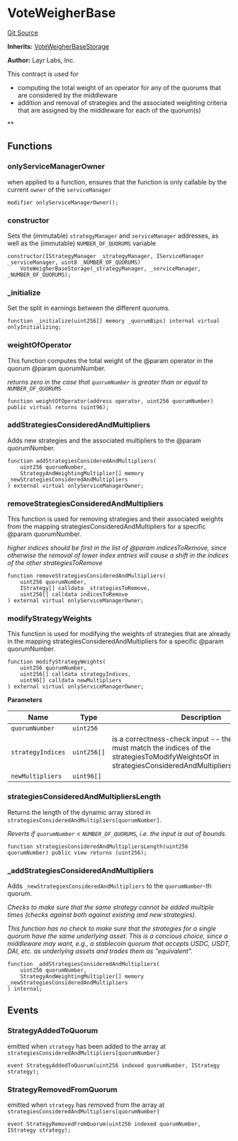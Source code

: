 # VoteWeigherBase
[Git Source](https://github.com/Sabnock01/eigenlayer-contracts/blob/fa80db0202cf74fb2bae3ffc6aa6db988074a698/src/contracts/middleware/VoteWeigherBase.sol)

**Inherits:**
[VoteWeigherBaseStorage](/docs/docgen/src/src/contracts/middleware/VoteWeigherBaseStorage.sol/abstract.VoteWeigherBaseStorage.md)

**Author:**
Layr Labs, Inc.

This contract is used for
- computing the total weight of an operator for any of the quorums that are considered
by the middleware
- addition and removal of strategies and the associated weighting criteria that are assigned
by the middleware for each of the quorum(s)

**


## Functions
### onlyServiceManagerOwner

when applied to a function, ensures that the function is only callable by the current `owner` of the `serviceManager`


```solidity
modifier onlyServiceManagerOwner();
```

### constructor

Sets the (immutable) `strategyManager` and `serviceManager` addresses, as well as the (immutable) `NUMBER_OF_QUORUMS` variable


```solidity
constructor(IStrategyManager _strategyManager, IServiceManager _serviceManager, uint8 _NUMBER_OF_QUORUMS)
    VoteWeigherBaseStorage(_strategyManager, _serviceManager, _NUMBER_OF_QUORUMS);
```

### _initialize

Set the split in earnings between the different quorums.


```solidity
function _initialize(uint256[] memory _quorumBips) internal virtual onlyInitializing;
```

### weightOfOperator

This function computes the total weight of the @param operator in the quorum @param quorumNumber.

*returns zero in the case that `quorumNumber` is greater than or equal to `NUMBER_OF_QUORUMS`*


```solidity
function weightOfOperator(address operator, uint256 quorumNumber) public virtual returns (uint96);
```

### addStrategiesConsideredAndMultipliers

Adds new strategies and the associated multipliers to the @param quorumNumber.


```solidity
function addStrategiesConsideredAndMultipliers(
    uint256 quorumNumber,
    StrategyAndWeightingMultiplier[] memory _newStrategiesConsideredAndMultipliers
) external virtual onlyServiceManagerOwner;
```

### removeStrategiesConsideredAndMultipliers

This function is used for removing strategies and their associated weights from the
mapping strategiesConsideredAndMultipliers for a specific @param quorumNumber.

*higher indices should be *first* in the list of @param indicesToRemove, since otherwise
the removal of lower index entries will cause a shift in the indices of the other strategiesToRemove*


```solidity
function removeStrategiesConsideredAndMultipliers(
    uint256 quorumNumber,
    IStrategy[] calldata _strategiesToRemove,
    uint256[] calldata indicesToRemove
) external virtual onlyServiceManagerOwner;
```

### modifyStrategyWeights

This function is used for modifying the weights of strategies that are already in the
mapping strategiesConsideredAndMultipliers for a specific @param quorumNumber.


```solidity
function modifyStrategyWeights(
    uint256 quorumNumber,
    uint256[] calldata strategyIndices,
    uint96[] calldata newMultipliers
) external virtual onlyServiceManagerOwner;
```
**Parameters**

|Name|Type|Description|
|----|----|-----------|
|`quorumNumber`|`uint256`||
|`strategyIndices`|`uint256[]`|is a correctness-check input -- the supplied values must match the indices of the strategiesToModifyWeightsOf in strategiesConsideredAndMultipliers[quorumNumber]|
|`newMultipliers`|`uint96[]`||


### strategiesConsideredAndMultipliersLength

Returns the length of the dynamic array stored in `strategiesConsideredAndMultipliers[quorumNumber]`.

*Reverts if `quorumNumber` < `NUMBER_OF_QUORUMS`, i.e. the input is out of bounds.*


```solidity
function strategiesConsideredAndMultipliersLength(uint256 quorumNumber) public view returns (uint256);
```

### _addStrategiesConsideredAndMultipliers

Adds `_newStrategiesConsideredAndMultipliers` to the `quorumNumber`-th quorum.

*Checks to make sure that the *same* strategy cannot be added multiple times (checks against both against existing and new strategies).*

*This function has no check to make sure that the strategies for a single quorum have the same underlying asset. This is a concious choice,
since a middleware may want, e.g., a stablecoin quorum that accepts USDC, USDT, DAI, etc. as underlying assets and trades them as "equivalent".*


```solidity
function _addStrategiesConsideredAndMultipliers(
    uint256 quorumNumber,
    StrategyAndWeightingMultiplier[] memory _newStrategiesConsideredAndMultipliers
) internal;
```

## Events
### StrategyAddedToQuorum
emitted when `strategy` has been added to the array at `strategiesConsideredAndMultipliers[quorumNumber]`


```solidity
event StrategyAddedToQuorum(uint256 indexed quorumNumber, IStrategy strategy);
```

### StrategyRemovedFromQuorum
emitted when `strategy` has removed from the array at `strategiesConsideredAndMultipliers[quorumNumber]`


```solidity
event StrategyRemovedFromQuorum(uint256 indexed quorumNumber, IStrategy strategy);
```

